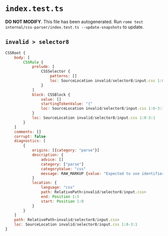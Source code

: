# `index.test.ts`

**DO NOT MODIFY**. This file has been autogenerated. Run `rome test internal/css-parser/index.test.ts --update-snapshots` to update.

## `invalid > selector8`

```javascript
CSSRoot {
	body: [
		CSSRule {
			prelude: [
				CSSSelector {
					patterns: []
					loc: SourceLocation invalid/selector8/input.css 1:0-1:6
				}
			]
			block: CSSBlock {
				value: []
				startingTokenValue: "{"
				loc: SourceLocation invalid/selector8/input.css 1:6-3:1
			}
			loc: SourceLocation invalid/selector8/input.css 1:0-3:1
		}
	]
	comments: []
	corrupt: false
	diagnostics: [
		{
			origins: [{category: "parse"}]
			description: {
				advice: []
				category: ["parse"]
				categoryValue: "css"
				message: RAW_MARKUP {value: "Expected to use identifier after <emphasis>#</emphasis>."}
			}
			location: {
				language: "css"
				path: RelativePath<invalid/selector8/input.css>
				end: Position 1:5
				start: Position 1:0
			}
		}
	]
	path: RelativePath<invalid/selector8/input.css>
	loc: SourceLocation invalid/selector8/input.css 1:0-3:1
}
```
